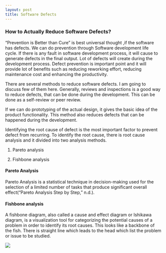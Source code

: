 ```yaml
---
layout: post
title: Software Defects
---
```


### How to Actually Reduce Software Defects?

“Prevention is Better than Cure” is best universal thought ,if the software has defects. We can do prevention through Software development life cycle. If there is any fault in software development process, it will cause to generate defects in  the final output. Lot of defects will create during the development process. Defect prevention is important point and it will provide lot of benefits such as reducing reworking effort, reducing maintenance cost and enhancing the productivity.

There are several methods to reduce software defects. I am going to discuss few of them here. Generally, reviews and inspections is a good way to reduce defects, that can be done during  the development. This can be done as a self-review or peer review. 

If we can do prototyping of the actual design, it gives the basic idea of the product functionality. This method also reduces defects that can be happened during the development.

Identifying the  root cause of defect is  the most important factor to prevent defect from recurring. To identify  the root cause, there is root cause analysis and it divided into two analysis methods.

01. Pareto analysis

02. Fishbone analysis

#### Pareto Analysis

Pareto Analysis is a statistical technique in decision-making used for the selection of a limited number of tasks that produce significant overall effect(“Pareto Analysis Step by Step,” n.d.).


#### Fishbone analysis

A fishbone diagram, also called a cause and effect diagram or Ishikawa diagram, is a visualization tool for categorizing the potential causes of a problem in order to identify its root causes. This  looks like a backbone of the fish. There is straight line which leads to the head which list the problem or issue to be studied. 

![]({{site.baseurl}}/assets/img/SoftwareDefects/image1.png)

